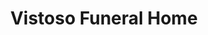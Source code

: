 ---
title: "Vistoso Funeral Home"
url: /oro-valley/vistoso-funeral-home/
shop: funeral directors
---